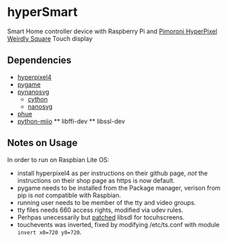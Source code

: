 # hyperSmart
Smart Home controller device with Raspberry Pi and [Pimoroni HyperPixel Weirdly Square](https://shop.pimoroni.com/products/hyperpixel-4-square) Touch display

## Dependencies
* [hyperpixel4](https://github.com/pimoroni/hyperpixel4)
* [pygame](https://www.pygame.org/)
* [pynanosvg](https://github.com/ethanhs/pynanosvg)
  * [cython](https://cython.org/)
  * [nanosvg](https://github.com/memononen/nanosvg/)
* [phue](https://github.com/studioimaginaire/phue)
* [python-miio](https://github.com/rytilahti/python-miio)
** libffi-dev
** libssl-dev

## Notes on Usage
In order to run on Raspbian Lite OS:
* install hyperpixel4 as per instructions on their github page, _not_ the instructions on their shop page as https is now default.
* pygame needs to be installed from the Package manager, verison from pip is _not_ compatible with Raspbian.
* running user needs to be member of the tty and video groups.
* tty files needs 660 access rights, modified via udev rules.
* Perhpas unecessarily but [patched](https://www.raspberrypi.org/forums/viewtopic.php?t=250001) libsdl for tocuhscreens. 
* touchevents was inverted, fixed by modifying /etc/ts.conf with module `invert x0=720 y0=720`.
